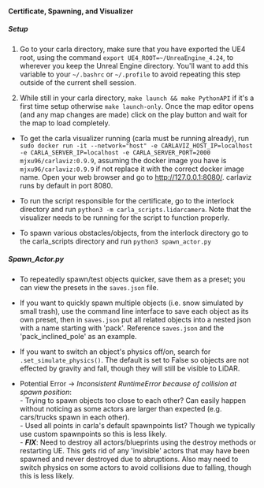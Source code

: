 #### **Certificate, Spawning, and Visualizer** <br>
##### Setup
1. Go to your carla directory, make sure that you have exported the UE4 root, using the command `export UE4_ROOT=~/UnreaEngine_4.24`, to wherever you keep the Unreal Engine directory. You'll want to add this variable to your `~/.bashrc` or `~/.profile` to avoid repeating this step outside of the current shell session.

2. While still in your carla directory, `make launch && make PythonAPI` if it's a first time setup otherwise `make launch-only`. Once the map editor opens (and any map changes are made) click on the play button and wait for the map to load completely. 

- To get the carla visualizer running (carla must be running already), run `sudo docker run -it --network="host" -e CARLAVIZ_HOST_IP=localhost -e CARLA_SERVER_IP=localhost -e CARLA_SERVER_PORT=2000 mjxu96/carlaviz:0.9.9`, assuming the docker image you have is `mjxu96/carlaviz:0.9.9` if not replace it with the correct docker image name. Open your web browser and go to http://127.0.0.1:8080/. carlaviz runs by default in port 8080.

- To run the script responsible for the certificate, go to the interlock directory and run `python3 -m carla_scripts.lidarcamera`. Note that the visualizer needs to be running for the script to function properly.

- To spawn various obstacles/objects, from the interlock directory go to the carla_scripts directory and run `python3 spawn_actor.py`

##### Spawn_Actor.py
- To repeatedly spawn/test objects quicker, save them as a preset; you can view the presets in the `saves.json` file.

- If you want to quickly spawn multiple objects (i.e. snow simulated by small trash), use the command line interface to save each object as its own preset, then in `saves.json` put all related objects into a nested json with a name starting with 'pack'. Reference `saves.json` and the 'pack_inclined_pole' as an example. 

- If you want to switch an object's physics off/on, search for `.set_simulate_physics()`. The default is set to False so objects are not effected by gravity and fall, though they will still be visible to LiDAR.

- Potential Error -> _Inconsistent RuntimeError because of collision at spawn position_: <br> - Trying to spawn objects too close to each other? Can easily happen without noticing as some actors are larger than expected (e.g. cars/trucks spawn in each other).
<br> - Used all points in carla's default spawnpoints list? Though we typically use custom spawnpoints so this is less likely. <br> - **_FIX_**: Need to destroy all actors/blueprints using the destroy methods or restarting UE. This gets rid of any 'invisible' actors that may have been spawned and never destroyed due to abruptions. Also may need to switch physics on some actors to avoid collisions due to falling, though this is less likely.  
